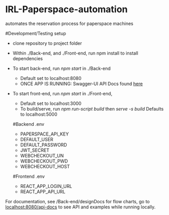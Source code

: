 # IRL-Paperspace-automation
automates the reservation process for paperspace machines

#Development/Testing setup
- clone repository to project folder
- Within ./Back-end, and ./Front-end, run npm install to install dependencies
- To start back-end, run _npm start_ in ./Back-end
  - Default set to localhost:8080
  - ONCE APP IS RUNNING: Swagger-UI API Docs found [here](http://localhost:8080/api-docs)
- To start front-end, run _npm start_ in ./Front-end,
  - Default set to localhost:3000
  - To build/serve, run _npm run-script build_ then _serve -s build_ Defaults to localhost:5000
  
  #Backend .env
  - PAPERSPACE_API_KEY
  - DEFAULT_USER
  - DEFAULT_PASSWORD
  - JWT_SECRET
  - WEBCHECKOUT_UN
  - WEBCHECKOUT_PWD
  - WEBCHECKOUT_HOST
  
  #Frontend .env
  - REACT_APP_LOGIN_URL
  - REACT_APP_API_URL
  
For documentation, see /Back-end/designDocs for flow charts, go to [localhost:8080/api-docs](http://localhost:8080/api-docs) to see API and examples while running locally.

